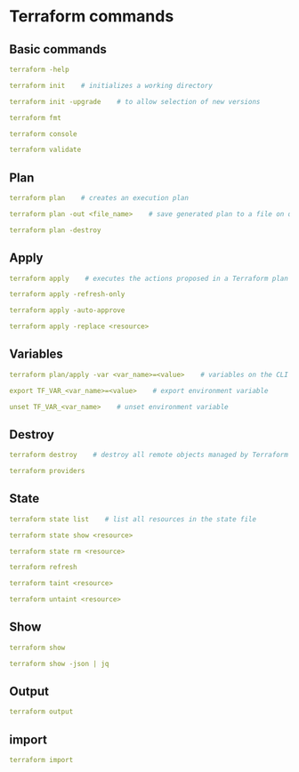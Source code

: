 # Terraform commands

## Basic commands
```yaml
terraform -help
```

```yaml
terraform init    # initializes a working directory
```

```yaml
terraform init -upgrade    # to allow selection of new versions
```

```yaml
terraform fmt
```

```yaml
terraform console
```

```yaml
terraform validate
```

## Plan
```yaml
terraform plan    # creates an execution plan
```

```yaml
terraform plan -out <file_name>    # save generated plan to a file on disk
```

```yaml
terraform plan -destroy
```

## Apply
```yaml
terraform apply    # executes the actions proposed in a Terraform plan
```

```yaml
terraform apply -refresh-only
```

```yaml
terraform apply -auto-approve
```

```yaml
terraform apply -replace <resource>
```

## Variables
```yaml
terraform plan/apply -var <var_name>=<value>    # variables on the CLI
```

```yaml
export TF_VAR_<var_name>=<value>    # export environment variable
```

```yaml
unset TF_VAR_<var_name>    # unset environment variable
```

## Destroy
```yaml
terraform destroy    # destroy all remote objects managed by Terraform configuration
```

```yaml
terraform providers
```

## State
```yaml
terraform state list    # list all resources in the state file
```

```yaml
terraform state show <resource>
```

```yaml
terraform state rm <resource>
```

```yaml
terraform refresh
```

```yaml
terraform taint <resource>
```

```yaml
terraform untaint <resource>
```

## Show
```yaml
terraform show
```

```yaml
terraform show -json | jq
```

## Output
```yaml
terraform output
```

## import
```yaml
terraform import
```
